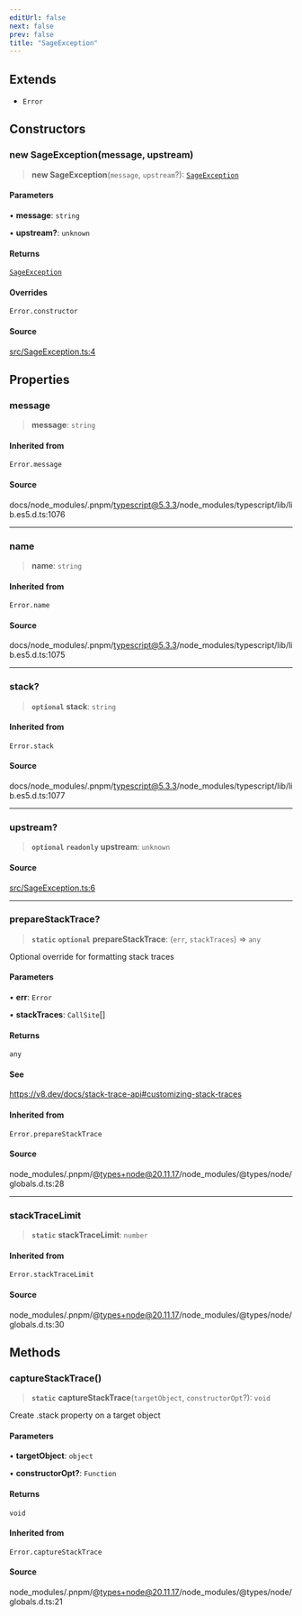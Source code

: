 ```yaml
---
editUrl: false
next: false
prev: false
title: "SageException"
---
```


## Extends

- `Error`

## Constructors

### new SageException(message, upstream)

> **new SageException**(`message`, `upstream`?): [`SageException`](SageException.md)

#### Parameters

• **message**: `string`

• **upstream?**: `unknown`

#### Returns

[`SageException`](SageException.md)

#### Overrides

`Error.constructor`

#### Source

[src/SageException.ts:4](https://github.com/eddienubes/sagetest/blob/1965370/src/SageException.ts#L4)

## Properties

### message

> **message**: `string`

#### Inherited from

`Error.message`

#### Source

docs/node\_modules/.pnpm/typescript@5.3.3/node\_modules/typescript/lib/lib.es5.d.ts:1076

***

### name

> **name**: `string`

#### Inherited from

`Error.name`

#### Source

docs/node\_modules/.pnpm/typescript@5.3.3/node\_modules/typescript/lib/lib.es5.d.ts:1075

***

### stack?

> **`optional`** **stack**: `string`

#### Inherited from

`Error.stack`

#### Source

docs/node\_modules/.pnpm/typescript@5.3.3/node\_modules/typescript/lib/lib.es5.d.ts:1077

***

### upstream?

> **`optional`** **`readonly`** **upstream**: `unknown`

#### Source

[src/SageException.ts:6](https://github.com/eddienubes/sagetest/blob/1965370/src/SageException.ts#L6)

***

### prepareStackTrace?

> **`static`** **`optional`** **prepareStackTrace**: (`err`, `stackTraces`) => `any`

Optional override for formatting stack traces

#### Parameters

• **err**: `Error`

• **stackTraces**: `CallSite`[]

#### Returns

`any`

#### See

https://v8.dev/docs/stack-trace-api#customizing-stack-traces

#### Inherited from

`Error.prepareStackTrace`

#### Source

node\_modules/.pnpm/@types+node@20.11.17/node\_modules/@types/node/globals.d.ts:28

***

### stackTraceLimit

> **`static`** **stackTraceLimit**: `number`

#### Inherited from

`Error.stackTraceLimit`

#### Source

node\_modules/.pnpm/@types+node@20.11.17/node\_modules/@types/node/globals.d.ts:30

## Methods

### captureStackTrace()

> **`static`** **captureStackTrace**(`targetObject`, `constructorOpt`?): `void`

Create .stack property on a target object

#### Parameters

• **targetObject**: `object`

• **constructorOpt?**: `Function`

#### Returns

`void`

#### Inherited from

`Error.captureStackTrace`

#### Source

node\_modules/.pnpm/@types+node@20.11.17/node\_modules/@types/node/globals.d.ts:21
